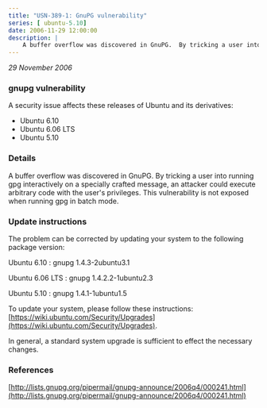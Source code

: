 ```yaml
---
title: "USN-389-1: GnuPG vulnerability"
series: [ ubuntu-5.10]
date: 2006-11-29 12:00:00
description: |
    A buffer overflow was discovered in GnuPG.  By tricking a user into  running gpg interactively on a specially crafted message, an attacker  could execute arbitrary code with the user&#39;s privileges.  This  vulnerability is not exposed when running gpg in batch mode.
--- 
```

 
 

*29 November 2006*

### gnupg vulnerability

A security issue affects these releases of Ubuntu and its derivatives:

* Ubuntu 6.10
* Ubuntu 6.06 LTS
* Ubuntu 5.10

### Details

A buffer overflow was discovered in GnuPG. By tricking a user into running gpg interactively on a specially crafted message, an attacker could execute arbitrary code with the user&#39;s privileges. This vulnerability is not exposed when running gpg in batch mode.

### Update instructions

The problem can be corrected by updating your system to the following package version:

Ubuntu 6.10
 : gnupg <span>1.4.3-2ubuntu3.1</span>

Ubuntu 6.06 LTS
 : gnupg <span>1.4.2.2-1ubuntu2.3</span>

Ubuntu 5.10
 : gnupg <span>1.4.1-1ubuntu1.5</span>

To update your system, please follow these instructions: [https://wiki.ubuntu.com/Security/Upgrades](https://wiki.ubuntu.com/Security/Upgrades).

In general, a standard system upgrade is sufficient to effect the necessary changes.

### References

 
 [http://lists.gnupg.org/pipermail/gnupg-announce/2006q4/000241.html](http://lists.gnupg.org/pipermail/gnupg-announce/2006q4/000241.html)
 

